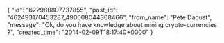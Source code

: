  {
   "id": "622980807737855",
   "post_id": "462493170453287_490608044308466",
   "from_name": "Pete Daoust",
   "message": "Ok, do you have knowledge about mining crypto-currencies ?",
   "created_time": "2014-02-09T18:17:40+0000"
 }
